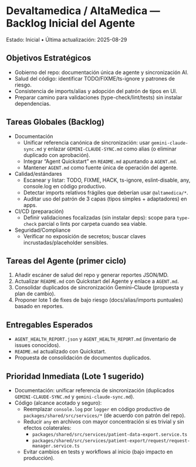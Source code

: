# Devaltamedica / AltaMedica — Backlog Inicial del Agente

Estado: Inicial • Última actualización: 2025-08-29

## Objetivos Estratégicos
- Gobierno del repo: documentación única de agente y sincronización AI.
- Salud del código: identificar TODO/FIXME/ts-ignore y patrones de riesgo.
- Consistencia de imports/alias y adopción del patrón de tipos en UI.
- Preparar camino para validaciones (type-check/lint/tests) sin instalar dependencias.

## Tareas Globales (Backlog)
- Documentación
  - Unificar referencia canónica de sincronización: usar `gemini-claude-sync.md` y enlazar `GEMINI-CLAUDE-SYNC.md` como alias (o eliminar duplicado con aprobación).
  - Integrar “Agent Quickstart” en `README.md` apuntando a `AGENT.md`.
  - Mantener `AGENT.md` como fuente única de operación del agente.
- Calidad/estándares
  - Escanear y listar: TODO, FIXME, HACK, ts-ignore, eslint-disable, any, console.log en código productivo.
  - Detectar imports relativos frágiles que deberían usar `@altamedica/*`.
  - Auditar uso del patrón de 3 capas (tipos simples + adaptadores) en apps.
- CI/CD (preparación)
  - Definir validaciones focalizadas (sin instalar deps): scope para `type-check` parcial o lints por carpeta cuando sea viable.
- Seguridad/Compliance
  - Verificar no exposición de secretos; buscar claves incrustadas/placeholder sensibles.

## Tareas del Agente (primer ciclo)
1) Añadir escáner de salud del repo y generar reportes JSON/MD.
2) Actualizar `README.md` con Quickstart del Agente y enlace a `AGENT.md`.
3) Consolidar duplicados de sincronización Gemini–Claude (propuesta y plan de cambio).
4) Proponer lote 1 de fixes de bajo riesgo (docs/alias/imports puntuales) basado en reportes.

## Entregables Esperados
- `AGENT_HEALTH_REPORT.json` y `AGENT_HEALTH_REPORT.md` (inventario de issues conocidos).
- `README.md` actualizado con Quickstart.
- Propuesta de consolidación de documentos duplicados.

## Prioridad Inmediata (Lote 1 sugerido)
- Documentación: unificar referencia de sincronización (duplicados `GEMINI-CLAUDE-SYNC.md` y `gemini-claude-sync.md`).
- Código (alcance acotado y seguro):
  - Reemplazar `console.log` por `logger` en código productivo de `packages/shared/src/services/*` (de acuerdo con patrón del repo).
  - Reducir `any` en archivos con mayor concentración si es trivial y sin efectos colaterales:
    - `packages/shared/src/services/patient-data-export.service.ts`
    - `packages/shared/src/services/patient-export/request/request-manager.service.ts`
  - Evitar cambios en tests y workflows al inicio (bajo impacto en producción).
